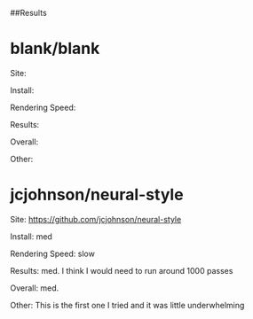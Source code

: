 ##Results

# blank/blank
Site:

Install:

Rendering Speed:

Results:

Overall:

Other:




# jcjohnson/neural-style
Site: https://github.com/jcjohnson/neural-style

Install: med

Rendering Speed: slow

Results: med. I think I would need to run around 1000 passes

Overall: med. 

Other: This is the first one I tried and it was little underwhelming 
